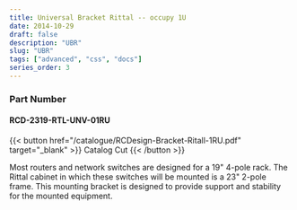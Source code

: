 ```yaml
---
title: Universal Bracket Rittal -- occupy 1U
date: 2014-10-29
draft: false
description: "UBR"
slug: "UBR"
tags: ["advanced", "css", "docs"]
series_order: 3
---
```


### Part Number
#### RCD-2319-RTL-UNV-01RU

{{< button href="/catalogue/RCDesign-Bracket-Ritall-1RU.pdf" target="_blank" >}}
Catalog Cut
{{< /button >}}

Most routers and network switches are designed for a 19" 4-pole rack. The Rittal cabinet in which these switches will be mounted is a 23" 2-pole frame. This mounting bracket is designed to provide support and stability for the mounted equipment.
